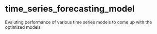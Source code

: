 # time_series_forecasting_model
Evaluting performance of various time series models to come up with the optimized models
